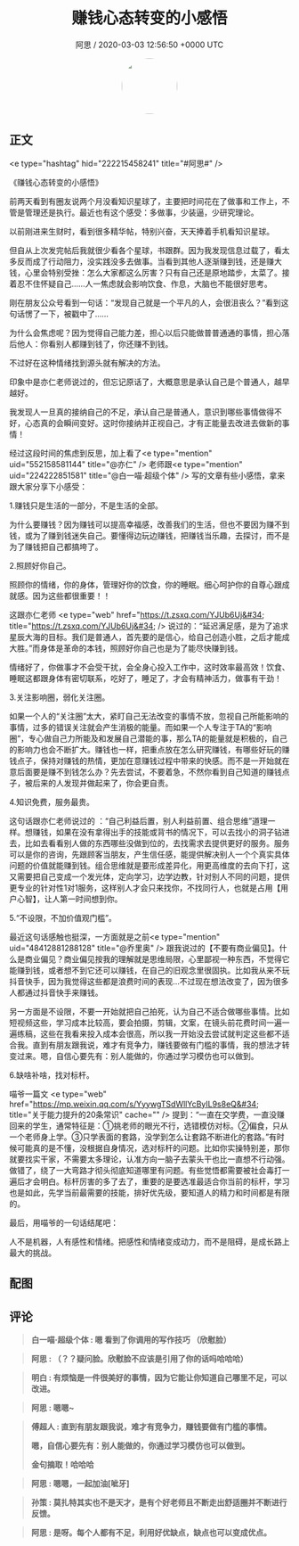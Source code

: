 <h1 align="center">赚钱心态转变的小感悟</h1>
<p align="center">
    <a>阿思 / 2020-03-03 12:56:50 &#43;0000 UTC</a>
</p>

<div align="center">
    <img src="https://images.zsxq.com/FpRCmvQLgU4P26vaQGYIOZQ-56cF?e=1590940799&amp;token=kIxbL07-8jAj8w1n4s9zv64FuZZNEATmlU_Vm6zD:MFjQa2wd96RvtyH-lkThfb7iRho=" width="100" height="100" style="border:1px solid;border-radius:50%; color:#ffffff"/>
</div>

## 正文

<div>
&lt;e type=&#34;hashtag&#34; hid=&#34;222215458241&#34; title=&#34;#阿思#&#34; /&gt; 

《赚钱心态转变的小感悟》

前两天看到有圈友说两个月没看知识星球了，主要把时间花在了做事和工作上，不管是管理还是执行。最近也有这个感受：多做事，少装逼，少研究理论。

以前刚进来生财时，看到很多精华帖，特别兴奋，天天捧着手机看知识星球。

但自从上次发完帖后我就很少看各个星球，书跟群。因为我发现信息过载了，看太多反而成了行动阻力，没实践没多去做事。当看到其他人逐渐赚到钱，还是赚大钱，心里会特别受挫：怎么大家都这么厉害？只有自己还是原地踏步，太菜了。接着忍不住怀疑自己……人一焦虑就会影响饮食、作息，大脑也不能很好思考。

刚在朋友公众号看到一句话：“发现自己就是一个平凡的人，会很沮丧么？”看到这句话愣了一下，被戳中了……

为什么会焦虑呢？因为觉得自己能力差，担心以后只能做普普通通的事情，担心落后他人：你看别人都赚到钱了，你还赚不到钱。

不过好在这种情绪找到源头就有解决的方法。

印象中是亦仁老师说过的，但忘记原话了，大概意思是承认自己是个普通人，越早越好。

我发现人一旦真的接纳自己的不足，承认自己是普通人，意识到哪些事情做得不好，心态真的会瞬间变好。这时你接纳并正视自己，才有正能量去改进去做新的事情！

经过这段时间的焦虑到反思，加上看了&lt;e type=&#34;mention&#34; uid=&#34;552158581144&#34; title=&#34;@亦仁&#34; /&gt; 老师跟&lt;e type=&#34;mention&#34; uid=&#34;224222851581&#34; title=&#34;@白一喵·超级个体&#34; /&gt; 写的文章有些小感悟，拿来跟大家分享下小感受：

1.赚钱只是生活的一部分，不是生活的全部。

为什么要赚钱？因为赚钱可以提高幸福感，改善我们的生活，但也不要因为赚不到钱，或为了赚到钱迷失自己。要懂得边玩边赚钱，把赚钱当乐趣，去探讨，而不是为了赚钱把自己都搞垮了。

2.照顾好你自己。

照顾你的情绪，你的身体，管理好你的饮食，你的睡眠。细心呵护你的自尊心跟成就感。因为这些都很重要！！

这跟亦仁老师 &lt;e type=&#34;web&#34; href=&#34;https://t.zsxq.com/YJUb6Uj&#34; title=&#34;https://t.zsxq.com/YJUb6Uj&#34; /&gt; 说过的：“延迟满足感，是为了追求星辰大海的目标。我们是普通人，首先要的是信心，给自己创造小胜，之后才能成大胜。”而身体是革命的本钱，照顾好你自己也是为了能尽快赚到钱。

情绪好了，你做事才不会受干扰，会全身心投入工作中，这时效率最高效！饮食、睡眠这都跟身体有密切联系，吃好了，睡足了，才会有精神活力，做事有干劲！

3.关注影响圈，弱化关注圈。

如果一个人的“关注圈”太大，紧盯自己无法改变的事情不放，忽视自己所能影响的事情，过多的错误关注就会产生消极的能量。而如果一个人专注于TA的“影响圈”，专心做自己力所能及和发展自己潜能的事，那么TA的能量就是积极的，自己的影响力也会不断扩大。赚钱也一样，把重点放在怎么研究赚钱，有哪些好玩的赚钱点子，保持对赚钱的热情，更加在意赚钱过程中带来的快感。而不是一开始就在意后面要是赚不到钱怎么办？先去尝试，不要着急，不然你看到自己知道的赚钱点子，被后来的人发现并做起来了，你会更自责。

4.知识免费，服务最贵。

这句话跟亦仁老师说过的 ：“自己利益后置，别人利益前置、组合思维”道理一样。想赚钱，如果在没有拿得出手的技能或背书的情况下，可以去找小的洞子钻进去，比如去看看别人做的东西哪些没做到位的，去找需求去提供更好的服务。服务可以是你的咨询，先跟顾客当朋友，产生信任感，能提供解决别人一个个真实具体问题的价值就能赚到钱。组合思维就是要形成差异化，用更高维度的去向下打，这又需要把自己变成一个发光体，定向学习，边学边教，针对别人不同的问题，提供更专业的针对性1对1服务，这样别人才会只来找你，不找同行人，也就是占用【用户心智】，让人第一时间想到你。

5.“不设限，不加价值观门槛”。

最近这句话感触也挺深，一方面就是之前&lt;e type=&#34;mention&#34; uid=&#34;48412881288128&#34; title=&#34;@乔里奥&#34; /&gt; 跟我说过的【不要有商业偏见】。什么是商业偏见？商业偏见按我的理解就是思维局限，心里鄙视一种东西，不觉得它能赚到钱，或者想不到它还可以赚钱，在自己的旧观念里很固执。比如我从来不玩抖音快手，因为我觉得这些都是浪费时间的表现…不过现在想法改变了，因为很多人都通过抖音快手来赚钱。

另一方面是不设限，不要一开始就把自己拍死，认为自己不适合做哪些事情。比如短视频这些，学习成本比较高，要会拍摄，剪辑，文案，在镜头前花费时间一遍一遍练稿，这些在我看来投入成本会很高，所以我一开始没去尝试就判定这些都不适合我。直到有朋友跟我说，难才有竞争力，赚钱要做有门槛的事情，我的想法才转变过来。嗯，自信心要先有：别人能做的，你通过学习模仿也可以做到。

6.缺啥补啥，找对标杆。

喵爷一篇文 &lt;e type=&#34;web&#34; href=&#34;https://mp.weixin.qq.com/s/YyywgTSdWllYcByIL9s8eQ&#34; title=&#34;关于能力提升的20条常识&#34; cache=&#34;&#34; /&gt;  提到：“一直在交学费，一直没赚回来的学生，通常特征是：①挑老师的眼光不行，选错模仿对标。②偏食，只从一个老师身上学。③只学表面的套路，没学到怎么让套路不断进化的套路。”有时候可能真的是不懂，没根据自身情况，选对标杆的问题。比如你实操特别差，那你就要找实干家，不需要太多理论，认准方向一脑子去蒙头干也比一直想不行动强。做错了，绕了一大弯路才彻头彻底知道哪里有问题。有些觉悟都需要被社会毒打一遍后才会明白。标杆厉害的多了去了，重要的是要选准最适合你当前的标杆，学习也是如此，先学当前最需要的技能，排好优先级，要知道人的精力和时间都是有限的。

最后，用喵爷的一句话结尾吧：

人不是机器，人有感性和情绪。把感性和情绪变成动力，而不是阻碍，是成长路上最大的挑战。
</div>

## 配图
<div class="image" align="center">

</div>

## 评论

<div align="left">
<div>

<blockquote >
<span> <strong>白一喵·超级个体 : 嗯 看到了你调用的写作技巧
（欣慰脸） </strong></span>
</blockquote>

<blockquote >
<span> <strong>阿思 : （？？疑问脸。欣慰脸不应该是引用了你的话吗哈哈哈） </strong></span>
</blockquote>

<blockquote >
<span> <strong>明白 : 有烦恼是一件很美好的事情，因为它能让你知道自己哪里不足，可以改进。 </strong></span>
</blockquote>

<blockquote >
<span> <strong>阿思 : 嗯嗯~ </strong></span>
</blockquote>

<blockquote >
<span> <strong>傅超人 : 直到有朋友跟我说，难才有竞争力，赚钱要做有门槛的事情。

嗯，自信心要先有：别人能做的，你通过学习模仿也可以做到。

金句摘取！哈哈哈 </strong></span>
</blockquote>

<blockquote >
<span> <strong>阿思 : 嗯嗯，一起加油[呲牙] </strong></span>
</blockquote>

<blockquote >
<span> <strong>孙策 : 莫扎特其实也不是天才，是有个好老师且不断走出舒适圈并不断进行反馈。 </strong></span>
</blockquote>

<blockquote >
<span> <strong>阿思 : 是呀。每个人都有不足，利用好优缺点，缺点也可以变成优点。 </strong></span>
</blockquote>

</div>
</div>